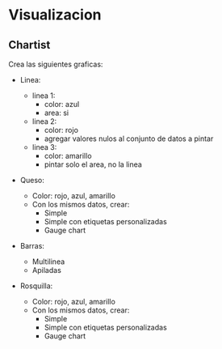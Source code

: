 # Visualizacion

## Chartist

Crea las siguientes graficas:
- Linea:
  - linea 1:
    - color: azul
    - area: si
  - linea 2:
    - color: rojo
    - agregar valores nulos al conjunto de datos a pintar
  - linea 3:
    - color: amarillo
    - pintar solo el area, no la linea

- Queso:
  - Color: rojo, azul, amarillo
  - Con los mismos datos, crear:
    - Simple
    - Simple con etiquetas personalizadas
    - Gauge chart

- Barras:
  - Multilinea
  - Apiladas

- Rosquilla:
  - Color: rojo, azul, amarillo
  - Con los mismos datos, crear:
    - Simple
    - Simple con etiquetas personalizadas
    - Gauge chart
